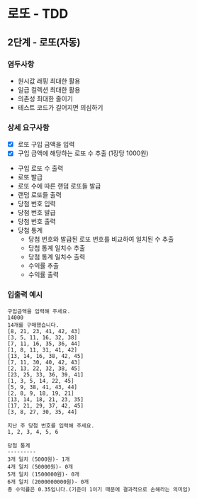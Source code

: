 # 로또 - TDD

## 2단계 - 로또(자동)

### 염두사항

- 원시값 래핑 최대한 활용
- 일급 컬렉션 최대한 활용
- 의존성 최대한 줄이기
- 테스트 코드가 길어지면 의심하기

### 상세 요구사항

- [x] 로또 구입 금액을 입력
- [x] 구입 금액에 해당하는 로또 수 추출 (1장당 1000원)
- 구입 로또 수 출력
- 로또 발급
- 로또 수에 따른 랜덤 로또들 발급
- 랜덤 로또들 출력
- 당첨 번호 입력
- 당첨 번호 발급
- 당첨 번호 출력
- 당첨 통계
    - 당첨 번호와 발급된 로또 번호를 비교하여 일치된 수 추출
    - 당첨 통계 일치수 추출
    - 당첨 통계 일치수 출력
    - 수익률 추출
    - 수익률 출력

### 입출력 예시

```text
구입금액을 입력해 주세요.
14000
14개를 구매했습니다.
[8, 21, 23, 41, 42, 43]
[3, 5, 11, 16, 32, 38]
[7, 11, 16, 35, 36, 44]
[1, 8, 11, 31, 41, 42]
[13, 14, 16, 38, 42, 45]
[7, 11, 30, 40, 42, 43]
[2, 13, 22, 32, 38, 45]
[23, 25, 33, 36, 39, 41]
[1, 3, 5, 14, 22, 45]
[5, 9, 38, 41, 43, 44]
[2, 8, 9, 18, 19, 21]
[13, 14, 18, 21, 23, 35]
[17, 21, 29, 37, 42, 45]
[3, 8, 27, 30, 35, 44]

지난 주 당첨 번호를 입력해 주세요.
1, 2, 3, 4, 5, 6

당첨 통계
---------
3개 일치 (5000원)- 1개
4개 일치 (50000원)- 0개
5개 일치 (1500000원)- 0개
6개 일치 (2000000000원)- 0개
총 수익률은 0.35입니다.(기준이 1이기 때문에 결과적으로 손해라는 의미임)
```

